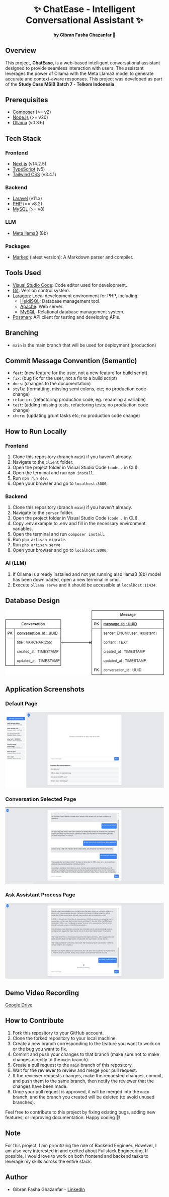 # <h1 align="center"> ✨ ChatEase - Intelligent Conversational Assistant ✨ <h4 align="center"> by Gibran Fasha Ghazanfar 💫</h4> </h1>

## Overview

This project, **ChatEase**, is a web-based intelligent conversational assistant designed to provide seamless interaction with users. The assistant leverages the power of Ollama with the Meta Llama3 model to generate accurate and context-aware responses. This project was developed as part of the **Study Case MSIB Batch 7 - Telkom Indonesia**.

## Prerequisites

- [Composer](https://getcomposer.org/) (>= v2)
- [Node.js](https://nodejs.org/en) (>= v20)
- [Ollama](https://ollama.com/docs/overview) (v0.3.6)

## Tech Stack

### Frontend

- [Next.js](https://nextjs.org/docs) (v14.2.5)
- [TypeScript](https://www.typescriptlang.org/docs/) (v5)
- [Tailwind CSS](https://tailwindcss.com/docs) (v3.4.1)

### Backend

- [Laravel](https://laravel.com/docs) (v11.x)
- [PHP](https://www.php.net/docs.php) (>= v8.2)
- [MySQL](https://dev.mysql.com/doc/) (>= v8)

### LLM

- [Meta llama3](https://ollama.com/docs/overview) (8b)

### Packages

- [Marked](https://github.com/markedjs/marked) (latest version): A Markdown parser and compiler.

## Tools Used

- [Visual Studio Code](https://code.visualstudio.com/): Code editor used for development.
- [Git](https://git-scm.com/): Version control system.
- [Laragon](https://laragon.org/): Local development environment for PHP, including:
  - [HeidiSQL](https://www.heidisql.com/): Database management tool.
  - [Apache](https://httpd.apache.org/): Web server.
  - [MySQL](https://dev.mysql.com/downloads/mysql/): Relational database management system.
- [Postman](https://www.postman.com/): API client for testing and developing APIs.

## Branching

- `main` is the main branch that will be used for deployment (production)

## Commit Message Convention (Semantic)

- `feat`: (new feature for the user, not a new feature for build script)
- `fix`: (bug fix for the user, not a fix to a build script)
- `docs`: (changes to the documentation)
- `style`: (formatting, missing semi colons, etc; no production code change)
- `refactor`: (refactoring production code, eg. renaming a variable)
- `test`: (adding missing tests, refactoring tests; no production code change)
- `chore`: (updating grunt tasks etc; no production code change)

## How to Run Locally

### Frontend

1. Clone this repository (branch `main`) if you haven't already.
2. Navigate to the `client` folder.
3. Open the project folder in Visual Studio Code (`code .` in CLI).
4. Open the terminal and run `npm install`.
5. Run `npm run dev`.
6. Open your browser and go to `localhost:3000`.

### Backend

1. Clone this repository (branch `main`) if you haven't already.
2. Navigate to the `server` folder.
3. Open the project folder in Visual Studio Code (`code .` in CLI).
4. Copy .env.example to .env and fill in the necessary environment variables.
5. Open the terminal and run `composer install`.
6. Run `php artisan migrate`.
7. Run `php artisan serve`.
8. Open your browser and go to `localhost:8000`.

### AI (LLM)

1. If Ollama is already installed and not yet running also llama3 (8b) model has been downloaded, open a new terminal in cmd.
2. Execute `ollama serve` and it should be accessible at `localhost:11434`.

## Database Design

<img src="./docs/images-for-readme/DB_Diagram.png" alt="DB-Diagram">

## Application Screenshots

### Default Page

<img src="./docs/images-for-readme/chat-1.jpg" alt="chat-1-page">

### Conversation Selected Page

<img src="./docs/images-for-readme/chat-2.jpg" alt="chat-2-page">

### Ask Assistant Process Page

<img src="./docs/images-for-readme/chat-3.jpg" alt="chat-3-page">

## Demo Video Recording

[Google Drive](https://drive.google.com/drive/folders/110xD9doHclpg5A88b0D_RLJJU0d0Mc9i?usp=sharing)

## How to Contribute

1. Fork this repository to your GitHub account.
2. Clone the forked repository to your local machine.
3. Create a new branch corresponding to the feature you want to work on or the bug you want to fix.
4. Commit and push your changes to that branch (make sure not to make changes directly to the `main` branch).
5. Create a pull request to the `main` branch of this repository.
6. Wait for the reviewer to review and merge your pull request.
7. If the reviewer requests changes, make the requested changes, commit, and push them to the same branch, then notify the reviewer that the changes have been made.
8. Once your pull request is approved, it will be merged into the `main` branch, and the branch you created will be deleted (to avoid unused branches).

Feel free to contribute to this project by fixing existing bugs, adding new features, or improving documentation. Happy coding 🎉!

## Note

For this project, I am prioritizing the role of Backend Engineer. However, I am also very interested in and excited about Fullstack Engineering. If possible, I would love to work on both frontend and backend tasks to leverage my skills across the entire stack.

## Author

- Gibran Fasha Ghazanfar - [LinkedIn](https://www.linkedin.com/in/gibran-fasha-ghazanfar-22035319b/)
